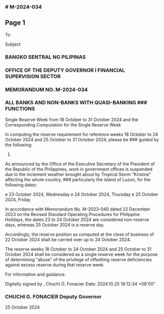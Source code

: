 ### # M-2024-034

## Page 1

To

Subject

### BANGKO SENTRAL NG PILIPINAS

### OFFICE OF THE DEPUTY GOVERNOR I FINANCIAL SUPERVISION SECTOR

### MEMORANDUM NO. M-2024-034

### ALL BANKS AND NON-BANKS WITH QUASI-BANKING ### FUNCTIONS

Single Reserve Week from 18 October to 31 October 2024 and the Corresponding Computation for the Single Reserve Week

In computing the reserve requirement for reference weeks 18 October to 24 October 2024 and 25 October to 31 October 2024, please be ### guided by the following:

1.

As announced by the Office of the Executive Secretary of the President of the Republic of the Philippines, work in government offices is suspended due to the inclement weather brought about by Tropical Storm “Kristine” affecting the whole country, ### particularly the island of Luzon, for the following dates:

e 23 October 2024, Wednesday e 24 October 2024, Thursday e 25 October 2024, Friday

In accordance with Memorandum No. M-2023-040 dated 22 December 2023 on the Revised Standard Operating Procedures for Philippine Holidays, the dates 23 to 24 October 2024 are considered non-reserve days, whereas 25 October 2024 is a reserve day.

Accordingly, the reserve position as computed at the close of business of 22 October 2024 shall be carried over up to 24 October 2024.

The reserve weeks 18 October to 24 October 2024 and 25 October to 31 October 2024 shall be considered as a single reserve week for the purpose of determining "abuse" of the privilege of offsetting reserve deficiencies against excess reserve during that reserve week.

For information and guidance.

Digitally signed by , Chuchi G. Fonacier Date: 2024.10.25 18:12:34 +08'00"

### CHUCHI G. FONACIER Deputy Governor

25 October 2024 